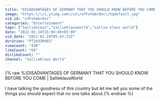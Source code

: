 ```yaml
---
title: "DISADVANTAGES OF GERMANY THAT YOU SHOULD KNOW BEFORE YOU COME | SallieklausWorld"
image: "https:\/\/i.ytimg.com\/vi\/u7FuYwbr8xc\/hqdefault.jpg"
vid_id: "u7FuYwbr8xc"
categories: "Entertainment"
tags: ["Sallieklaus","sallieklausworld","sallie klaus world"]
date: "2022-02-24T15:04:49+03:00"
vid_date: "2022-02-24T05:43:23Z"
duration: "PT1H33M46S"
viewcount: "438"
likeCount: "69"
dislikeCount: ""
channel: "SallieKlaus World"
---
```

{% raw %}DISADVANTAGES OF GERMANY THAT YOU SHOULD KNOW BEFORE YOU COME | SallieklausWorld <br /><br />I have talking the goodness of this country but let me tell you some of the things you should expect that no one talks about.{% endraw %}
